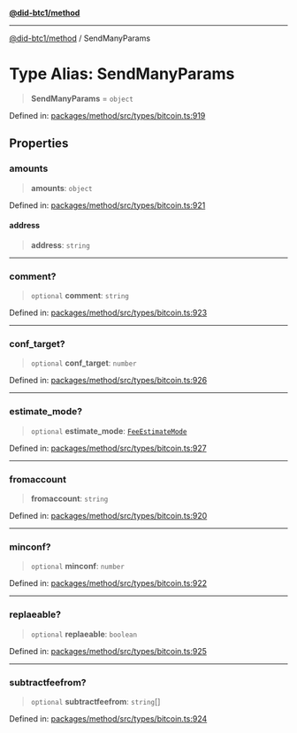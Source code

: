 [**@did-btc1/method**](../README.md)

***

[@did-btc1/method](../globals.md) / SendManyParams

# Type Alias: SendManyParams

> **SendManyParams** = `object`

Defined in: [packages/method/src/types/bitcoin.ts:919](https://github.com/dcdpr/did-btc1-js/blob/4ab6f9915d95beed9bc633644c9db1539395f512/packages/method/src/types/bitcoin.ts#L919)

## Properties

### amounts

> **amounts**: `object`

Defined in: [packages/method/src/types/bitcoin.ts:921](https://github.com/dcdpr/did-btc1-js/blob/4ab6f9915d95beed9bc633644c9db1539395f512/packages/method/src/types/bitcoin.ts#L921)

#### address

> **address**: `string`

***

### comment?

> `optional` **comment**: `string`

Defined in: [packages/method/src/types/bitcoin.ts:923](https://github.com/dcdpr/did-btc1-js/blob/4ab6f9915d95beed9bc633644c9db1539395f512/packages/method/src/types/bitcoin.ts#L923)

***

### conf\_target?

> `optional` **conf\_target**: `number`

Defined in: [packages/method/src/types/bitcoin.ts:926](https://github.com/dcdpr/did-btc1-js/blob/4ab6f9915d95beed9bc633644c9db1539395f512/packages/method/src/types/bitcoin.ts#L926)

***

### estimate\_mode?

> `optional` **estimate\_mode**: [`FeeEstimateMode`](FeeEstimateMode.md)

Defined in: [packages/method/src/types/bitcoin.ts:927](https://github.com/dcdpr/did-btc1-js/blob/4ab6f9915d95beed9bc633644c9db1539395f512/packages/method/src/types/bitcoin.ts#L927)

***

### fromaccount

> **fromaccount**: `string`

Defined in: [packages/method/src/types/bitcoin.ts:920](https://github.com/dcdpr/did-btc1-js/blob/4ab6f9915d95beed9bc633644c9db1539395f512/packages/method/src/types/bitcoin.ts#L920)

***

### minconf?

> `optional` **minconf**: `number`

Defined in: [packages/method/src/types/bitcoin.ts:922](https://github.com/dcdpr/did-btc1-js/blob/4ab6f9915d95beed9bc633644c9db1539395f512/packages/method/src/types/bitcoin.ts#L922)

***

### replaeable?

> `optional` **replaeable**: `boolean`

Defined in: [packages/method/src/types/bitcoin.ts:925](https://github.com/dcdpr/did-btc1-js/blob/4ab6f9915d95beed9bc633644c9db1539395f512/packages/method/src/types/bitcoin.ts#L925)

***

### subtractfeefrom?

> `optional` **subtractfeefrom**: `string`[]

Defined in: [packages/method/src/types/bitcoin.ts:924](https://github.com/dcdpr/did-btc1-js/blob/4ab6f9915d95beed9bc633644c9db1539395f512/packages/method/src/types/bitcoin.ts#L924)

